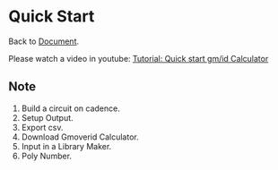 # Quick Start

Back to [Document](README.md).

Please watch a video in youtube:
[Tutorial: Quick start gm/id Calculator](https://youtu.be/4sbCtTHqbB8)

## Note
1. Build a circuit on cadence.
2. Setup Output.
3. Export csv.
4. Download Gmoverid Calculator.
5. Input in a Library Maker.
6. Poly Number.
